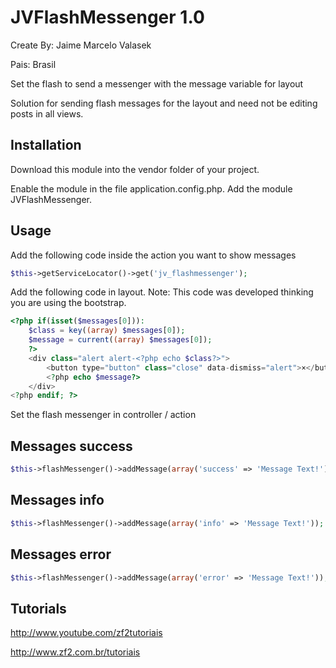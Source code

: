 JVFlashMessenger 1.0
================
Create By: Jaime Marcelo Valasek

Pais: Brasil

Set the flash to send a messenger with the message variable for layout

Solution for sending flash messages for the layout and need not be editing posts in all views.

Installation
-----
Download this module into the vendor folder of your project.

Enable the module in the file application.config.php. Add the module JVFlashMessenger.

Usage
-----
Add the following code inside the action you want to show messages

```php
$this->getServiceLocator()->get('jv_flashmessenger');
```

Add the following code in layout.
Note: This code was developed thinking you are using the bootstrap.

```php
<?php if(isset($messages[0])): 
    $class = key((array) $messages[0]);
    $message = current((array) $messages[0]);
    ?>
    <div class="alert alert-<?php echo $class?>">
        <button type="button" class="close" data-dismiss="alert">×</button>
        <?php echo $message?>
    </div>
<?php endif; ?>
```

Set the flash messenger in controller / action

Messages success
-----
```php
$this->flashMessenger()->addMessage(array('success' => 'Message Text!'));
```

Messages info
-----
```php
$this->flashMessenger()->addMessage(array('info' => 'Message Text!'));
```

Messages error
-----
```php
$this->flashMessenger()->addMessage(array('error' => 'Message Text!'));
```

Tutorials
-----
http://www.youtube.com/zf2tutoriais

http://www.zf2.com.br/tutoriais